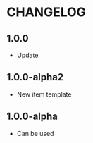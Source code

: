CHANGELOG
==============

1.0.0
-----------------
  * Update
  
1.0.0-alpha2
-----------------
  * New item template

1.0.0-alpha
-----------------
  * Can be used
